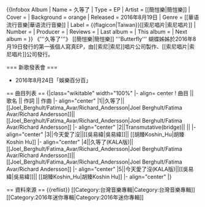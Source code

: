 {{Infobox Album
|  Name        = 久等了
|  Type        = EP
|  Artist      = [[簡愷樂|簡愷樂]]
|  Cover       = 
|  Background  = orange
|  Released    = 2016年8月19日
|  Genre       = [[華语流行音樂|華语流行音樂]]
|  Label       = {{flagicon|Taiwan}}[[索尼唱片|索尼唱片]]
|  Number      = 
|  Producer    = 
|  Reviews     = 
|  Last album  = 
|  This album  = 
|  Next album  = 
}}
《'''久等了'''》 [[簡愷樂|簡愷樂]] '''Butterfly''' 蝴蝶姊姊於2016年8月19日發行的第一張個人寫真EP，由[[索尼|索尼]]唱片公司製作、[[索尼唱片|索尼唱片]]公司發行。

=== 新歌發表會 ===
* 2016年8月24日「娛樂百分百」

== 曲目列表 ==
{|class="wikitable" width="100%"
|- align= center
! 曲目 || 歌名 || 作詞 || 作曲 
|- align="center"
|1||久等了|| [[Joel_Berghult/Fatima_Avar/Richard_Andersson|Joel Berghult/Fatima Avar/Richard Andersson]]|| [[Joel_Berghult/Fatima_Avar/Richard_Andersson|Joel Berghult/Fatima Avar/Richard Andersson]]
|- align="center"
|2||Transmutative(bridge)|| || 
|- align="center"
|3||今天愛了沒||[[吳易緯|吳易緯]]|| [[胡臻Koshin_Hu|胡臻Koshin Hu]]
|- align="center"
|4||久等了(KALA版)|| [[Joel_Berghult/Fatima_Avar/Richard_Andersson|Joel Berghult/Fatima Avar/Richard Andersson]]|| [[Joel_Berghult/Fatima_Avar/Richard_Andersson|Joel Berghult/Fatima Avar/Richard Andersson]]
|- align="center"
|5||今天愛了沒(KALA版)||[[吳易緯|吳易緯]]|| [[胡臻Koshin_Hu|胡臻Koshin Hu]]
|- align="center"
|}

== 資料來源 ==
{{reflist}}
[[Category:台灣音樂專輯|Category:台灣音樂專輯]]
[[Category:2016年迷你專輯|Category:2016年迷你專輯]]